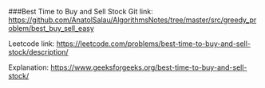 ###Best Time to Buy and Sell Stock
Git link:   
https://github.com/AnatolSalau/AlgorithmsNotes/tree/master/src/greedy_problem/best_buy_sell_easy

Leetcode link:
https://leetcode.com/problems/best-time-to-buy-and-sell-stock/description/

Explanation:
https://www.geeksforgeeks.org/best-time-to-buy-and-sell-stock/

